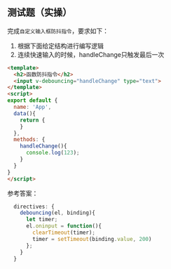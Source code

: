 ## 测试题（实操）

完成`自定义输入框防抖指令`，要求如下：

1. 根据下面给定结构进行编写逻辑
2. 连续快速输入的时候，handleChange只触发最后一次

```html
<template>
  <h2>函数防抖指令</h2>
  <input v-debouncing="handleChange" type="text">
</template>
<script>
export default {
  name: 'App',
  data(){
    return {
    }
  },
  methods: {
    handleChange(){
      console.log(123);
    }
  }
}
</script>
```

参考答案：

```javascript
  directives: {
    debouncing(el, binding){
      let timer;
      el.oninput = function(){
        clearTimeout(timer);
        timer = setTimeout(binding.value, 200)
      };
    }
  }
```
  